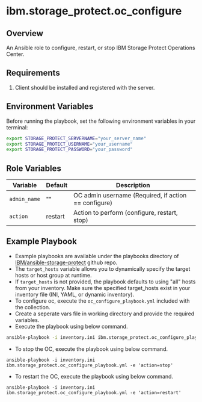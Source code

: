 # ibm.storage_protect.oc_configure

## Overview
An Ansible role to configure, restart, or stop IBM Storage Protect Operations Center.

## Requirements
1. Client should be installed and registered with the server.

## Environment Variables
Before running the playbook, set the following environment variables in your terminal:
```bash
export STORAGE_PROTECT_SERVERNAME="your_server_name"
export STORAGE_PROTECT_USERNAME="your_username"
export STORAGE_PROTECT_PASSWORD="your_password"
```

## Role Variables

| Variable     | Default | Description                                          |
|--------------|---------|------------------------------------------------------|
| `admin_name` | ""      | OC admin username (Required, if action == configure) |
| `action`     | restart | Action to perform (configure, restart, stop)         |

## Example Playbook
- Example playbooks are available under the playbooks directory of [IBM/ansible-storage-protect](https://github.com/IBM/ansible-storage-protect/tree/main/playbooks/) github repo.
- The `target_hosts` variable allows you to dynamically specify the target hosts or host group at runtime.
- If `target_hosts` is not provided, the playbook defaults to using "all" hosts from your inventory.
Make sure the specified target_hosts exist in your inventory file (INI, YAML, or dynamic inventory).
- To configure oc, execute the `oc_configure_playbook.yml` included with the collection.
- Create a seperate vars file in working directory and provide the required variables.
- Execute the playbook using below command.
```bash
ansible-playbook -i inventory.ini ibm.storage_protect.oc_configure_playbook.yml -e @your_vars_file.yml
```
- To stop the OC, execute the playbook using below command.
```
ansible-playbook -i inventory.ini ibm.storage_protect.oc_configure_playbook.yml -e 'action=stop'
```
- To restart the OC, execute the playbook using below command.
```
ansible-playbook -i inventory.ini ibm.storage_protect.oc_configure_playbook.yml -e 'action=restart'
```
